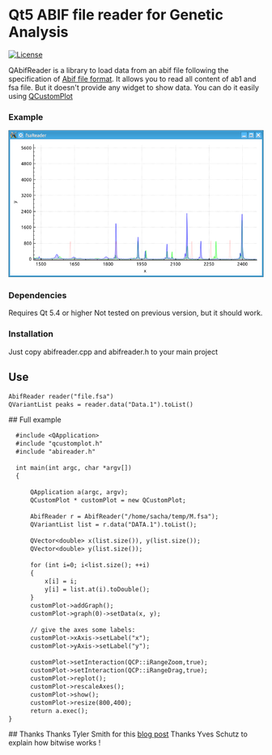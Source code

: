 Qt5 ABIF file reader for Genetic Analysis 
======================================
[![License](https://img.shields.io/badge/license-GPLv2.1%2B-blue.svg)](https://img.shields.io/badge/license-GPL%203%2B-blue.svg)




QAbifReader is a library to load data from an abif file following the specification of [Abif file format](http://www6.appliedbiosystems.com/support/software_community/ABIF_File_Format.pdf).
It allows you to read all content of ab1 and fsa file. But it doesn't provide any widget to show data. You can do it easily using 
[QCustomPlot](http://www.qcustomplot.com/index.php/demos/datedemo)

### Example
![](https://raw.githubusercontent.com/dridk/QAbifReader/master/preview.png)

### Dependencies

Requires Qt 5.4 or higher 
Not tested on previous version, but it should work.

### Installation

Just copy abifreader.cpp and abifreader.h to your main project 


## Use

    AbifReader reader("file.fsa")
    QVariantList peaks = reader.data("Data.1").toList() 
  
  
## Full example 

      #include <QApplication>
      #include "qcustomplot.h"
      #include "abireader.h"
      
      int main(int argc, char *argv[])
      {

          QApplication a(argc, argv);
          QCustomPlot * customPlot = new QCustomPlot;
         
          AbifReader r = AbifReader("/home/sacha/temp/M.fsa");
          QVariantList list = r.data("DATA.1").toList(); 

          QVector<double> x(list.size()), y(list.size());
          QVector<double> y(list.size());
    
          for (int i=0; i<list.size(); ++i)
          {
              x[i] = i;
              y[i] = list.at(i).toDouble();
          }
          customPlot->addGraph();
          customPlot->graph(0)->setData(x, y);
      
          // give the axes some labels:
          customPlot->xAxis->setLabel("x");
          customPlot->yAxis->setLabel("y");
          
          customPlot->setInteraction(QCP::iRangeZoom,true);
          customPlot->setInteraction(QCP::iRangeDrag,true);
          customPlot->replot();
          customPlot->rescaleAxes();
          customPlot->show();
          customPlot->resize(800,400);
          return a.exec();
    }
    
    
## Thanks
Thanks Tyler Smith for this [blog post](http://plantarum.ca/code/abi-part1/)
Thanks Yves Schutz to explain how bitwise works !



